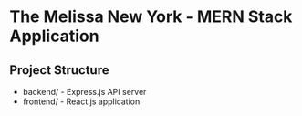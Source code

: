 # The Melissa New York - MERN Stack Application

## Project Structure
- backend/ - Express.js API server
- frontend/ - React.js application
